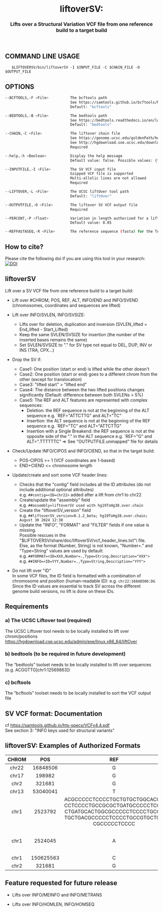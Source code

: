 <p align="center">
<div align="center">
    <h1 style="font-weight: bold">liftoverSV:
      <h3>Lifts over a Structural Variation VCF file from one reference build to a target build</h3>
    </h1>
</div>

<br />


## COMMAND LINE USAGE

       $LIFTOVERSV/bin/liftoverSV -I $INPUT_FILE -C $CHAIN_FILE -O $OUTPUT_FILE


## OPTIONS
```bash
--BCFTOOLS,-F <File>          The bcftools path
                              See https://samtools.github.io/bcftools/howtos/install.html
                              Default: "bcftools"

--BEDTOOLS,-B <File>          The bedtools path
                              See https://bedtools.readthedocs.io/en/latest/content/installation.html
                              Default: "bedtools"

--CHAIN,-C <File>             The liftover chain file
                              See https://genome.ucsc.edu/goldenPath/help/chain.html for a description of chain files
                              See http://hgdownload.soe.ucsc.edu/downloads.html#terms for where to download chain files
                              Required

--help,-h <Boolean>           Display the help message
                              Default value: false. Possible values: {true, false}

--INPUTFILE,-I <File>         The SV VCF input file
                              Gzipped VCF file is supported
                              Multi-allelic lines are not allowed
                              Required

--LIFTOVER,-L <File>          The UCSC liftOver tool path
                              Default: "liftOver"

--OUTPUTFILE,-O <File>        The liftover SV VCF output file
                              Required

--PERCENT,-P <float>          Variation in length authorized for a lifted SV (e.g. difference max between both SVLENs < 5%)
                              Default value: 0.05

--REFFASTASEQ,-R <File>       The reference sequence (fasta) for the TARGET genome build (i.e. the new one after the liftover)
```

## How to cite?
Please cite the following doi if you are using this tool in your research:</br>
[![DOI](https://zenodo.org/badge/DOI/10.5281/zenodo.12799803.svg)](https://doi.org/10.5281/zenodo.12799803)

## liftoverSV

Lift over a SV VCF file from one reference build to a target build:

* Lift over #CHROM, POS, REF, ALT, INFO/END and INFO/SVEND</br>
   (chromosomes, coordinates and sequences are lifted)

* Lift over INFO/SVLEN, INFO/SVSIZE:
   - Lifts over for deletion, duplication and inversion (SVLEN_lifted = End_lifted - Start_Lifted)
   - Keep the same SVLEN/SVSIZE for insertion (the number of the inserted bases remains the same)
   - Set SVLEN/SVSIZE to "." for SV type not equal to DEL, DUP, INV or INS (TRA, CPX...)

* Drop the SV if:
   - Case1: One position (start or end) is lifted while the other doesn't
   - Case2: One position (start or end) goes to a different chrom from the other (except for translocation)
   - Case3: "lifted start" > "lifted end"
   - Case4: The distance between the two lifted positions changes significantly (Default: difference between both SVLENs > 5%)</br>
   - Case5: The REF and ALT features are represented with complex sequences:
       - Deletion: the REF sequence is not at the beginning of the ALT sequence e.g. `REF="ATTCTTG" and ALT="TC"
       - Insertion: the ALT sequence is not at the beginning of the REF sequence e.g. `REF="TC" and ALT="ATTCTTG"
       - Insertion with a Single Breakend: the REF sequence is not at the opposite side of the "." in the ALT sequence e.g. `REF="G" and ALT=".TTTTTTC"
   => See "OUTPUTFILE.unmapped" file for details

* Check/Update INFO/CIPOS and INFO/CIEND, so that in the target build:
   - POS-CIPOS >= 1 (VCF coordinates are 1-based)</br>
   - END+CIEND <= chromosome length

* Update/create and sort some VCF header lines:
	- Checks that the "contig" field includes all the ID attributes (do not include additional optional attributes)</br>
	  e.g. `##contig=<ID=chr22>` added after a lift from chr1 to chr22
	- Create/update the "assembly" field</br>
	  e.g. `##assembly=liftoverSV used with hg19ToHg38.over.chain`
	- Create the "liftoverSV_version" field</br>
	  e.g. `##liftoverSV_version=0.1.2_beta; hg19ToHg38.over.chain; August 30 2024 12:30`
	- Update the "INFO", "FORMAT" and "FILTER" fields if one value is missing.</br>
      Possible rescues in the \"$LIFTOVERSV/share/doc/liftoverSV/vcf_header_lines.txt"\ file.</br>
      Else, as the format (Number, String) is not known, "Number=." and "Type=String" values are used by default:</br>
	  e.g. `##FORMAT=<ID=XXX,Number=.,Type=String,Description="XXX">`</br>
	  e.g. `##INFO=<ID=YYY,Number=.,Type=String,Description="YYY">`

* Do not lift over "ID"</br>
	In some VCF files, the ID field is formatted with a combination of chromosome and position (human-readable ID): e.g. `chr22:16848506:DG`</br>
	Since the ID values are essential to track SV across the different genome build versions, no lift is done on these IDs.


## Requirements
### a) The UCSC Liftover tool (required)
The UCSC Liftover tool needs to be locally installed to lift over chrom/positions</br>
https://hgdownload.cse.ucsc.edu/admin/exe/linux.x86_64/liftOver
### b) bedtools (to be required in future development)
The “bedtools” toolset needs to be locally installed to lift over sequences (e.g. ACGGTTG]chr1:12569863])
### c) bcftools
The “bcftools” toolset needs to be locally installed to sort the VCF output file


## SV VCF format: Documentation
cf https://samtools.github.io/hts-specs/VCFv4.4.pdf</br>
See section 3: "INFO keys used for structural variants"


## liftoverSV: Examples of Authorized Formats
| CHROM | POS      | REF                | ALT                             | FILTER | INFO                                              |
| :---: | :------: | :----------------: | :-----------------------------: | :----: | :-----------------------------------------------: |
| chr22 | 16848506 | G                  | &lt;DEL&gt;                     | PASS   | END=16848558;SVLEN=52;SVSIZE=52;SVTYPE=DEL        |
| chr17 | 198982   | G                  | G]chr2:321681]                  | PASS   | SVTYPE=BND;EXTRA=TRA_PAIRED_WITHOUT_MATE_ID       |
| chr2  | 321681   | G                  | G]chr17:198982]                 | PASS   | SVTYPE=BND;EXTRA=TRA_PAIRED_WITHOUT_MATE_ID       |
| chr13 | 53040041 | T                  | TATATATATACACAC[chr13:53040042[ | PASS   | SVTYPE=INS                                        |
| chr1  | 2523792  | ACGCCCCCTCCCCTGCTGTGCTGGCACCC<br/>CCTCCCCTGCCGCGCTGATGCCCCCTCCC<br/>CTGATGCACTGGCGCCCCCTCCCCTGCCA<br/>TGCTGACGCCCCCTCCCCTGCCGTGCTGG<br/>CGCCCCCTCCCC  | A      | PASS | VARTYPE=SV;SVTYPE=DEL;SVLEN=-128 |
| chr1  | 2524045  | A                  | ATGCCCCCTCCCCTGAGGCACTGGTGCCC<br/>CCCTCCCCTGCAGCGCTGATGCCCCCCCTC<br/>CCCTGCCATGCTGACGCCCCCTCCCCTGAT<br>GCACTGG | LowQUAL | VARTYPE=SV;SVTYPE=INS;SVLEN=95 |
| chr1  | 150625563| C                  | .TTTTTTC                        | PASS   | EVENT=single_breakend|INS                         |
| chr2  |  321681  |    G               |  G.                             | PASS   | EVENT=single_breakend


## Feature requested for future release

* Lifts over INFO/MEINFO and INFO/METRANS

* Lifts over INFO/HOMLEN, INFO/HOMSEQ
  



